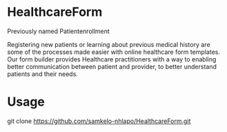 # HealthcareForm
Previously named Patientenrollment


Registering new patients or learning about previous medical history are some of the processes made easier with online healthcare form templates. Our form builder provides Healthcare practitioners with a way to enabling better communication between patient and provider, to better understand patients and their needs.

# Usage
git clone https://github.com/samkelo-nhlapo/HealthcareForm.git
